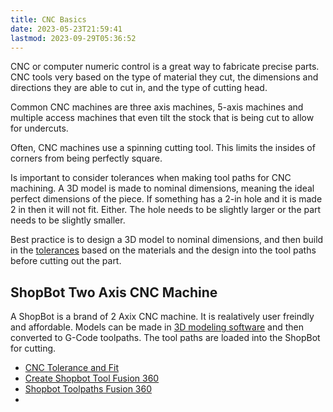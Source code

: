 ```yaml
---
title: CNC Basics
date: 2023-05-23T21:59:41
lastmod: 2023-09-29T05:36:52
---
```


CNC or computer numeric control is a great way to fabricate precise parts. CNC tools very based on the type of material they cut, the dimensions and directions they are able to cut in, and the type of cutting head.

Common CNC machines are three axis machines, 5-axis machines and multiple access machines that even tilt the stock that is being cut to allow for undercuts.

Often, CNC machines use a spinning cutting tool. This limits the insides of corners from being perfectly square.

Is important to consider tolerances when making tool paths for CNC machining. A 3D model is made to nominal dimensions, meaning the ideal perfect dimensions of the piece. If something has a 2-in hole and it is made 2 in then it will not fit. Either. The hole needs to be slightly larger or the part needs to be slightly smaller.

Best practice is to design a 3D model to nominal dimensions, and then build in the [tolerances](./cnc-tolerance-and-fit.md) based on the materials and the design into the tool paths before cutting out the part.

## ShopBot Two Axis CNC Machine

A ShopBot is a brand of 2 Axix CNC machine. It is realatively user freindly and affordable. Models can be made in [3D modeling software](../../3d-modeling/3d-modeling-software.md) and then converted to G-Code toolpaths. The tool paths are loaded into the ShopBot for cutting.

- [CNC Tolerance and Fit](./cnc-tolerance-and-fit.md)
- [Create Shopbot Tool Fusion 360](./create-shopbot-tool-fusion-360.md)
- [Shopbot Toolpaths Fusion 360](./shopbot-toolpaths-fusion-360.md)
-
